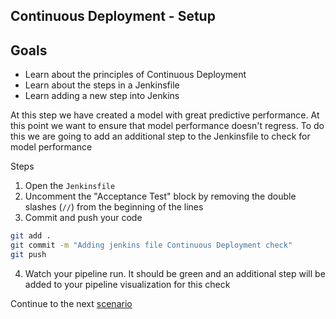 ## Continuous Deployment - Setup

## Goals

* Learn about the principles of Continuous Deployment
* Learn about the steps in a Jenkinsfile
* Learn adding a new step into Jenkins

At this step we have created a model with great predictive performance. At this point we want to ensure that model performance doesn't regress. To do this we are going to add an additional step to the Jenkinsfile to check for model performance

Steps
1. Open the `Jenkinsfile`
2. Uncomment the "Acceptance Test" block by removing the double slashes (`//`) from the beginning of the lines
3. Commit and push your code
```bash
git add .
git commit -m "Adding jenkins file Continuous Deployment check"
git push
```
4. Watch your pipeline run. It should be green and an additional step will be added to your pipeline visualization for this check

Continue to the next [scenario](5-AcceptanceCheckTesting.md)